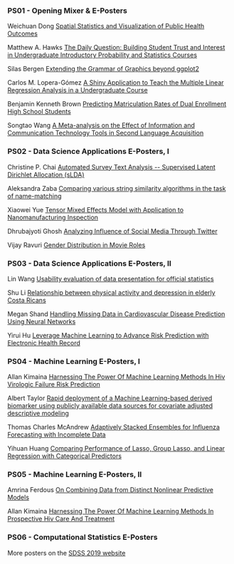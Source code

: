 ### PS01 - Opening Mixer & E-Posters 

Weichuan Dong [Spatial Statistics and Visualization of Public Health Outcomes](https://ww2.amstat.org/meetings/sdss/2019/onlineprogram/ViewPresentation.cfm?file=306379.pptx)

Matthew A. Hawks [The Daily Question: Building Student Trust and Interest in Undergraduate Introductory Probability and Statistics Courses](files/Hawks_PS01.pdf)

Silas Bergen [Extending the Grammar of Graphics beyond ggplot2](https://github.com/WSU-DataScience/SDSS19_data_viz_poster/blob/master/SDSS19_DataViz_Poster.pptx)

Carlos M. Lopera-Gómez [A Shiny Application to Teach the Multiple Linear Regression Analysis in a Undergraduate Course](files/Lopera-Gómez_PS01.pdf)

Benjamin Kenneth Brown [Predicting Matriculation Rates of Dual Enrollment High School Students](files/Brown_PS01.pptx)

Songtao Wang [A Meta-analysis on the Effect of Information and Communication Technology Tools in Second Language Acquisition](files/Wang_PS01.ppt)

### PS02 - Data Science Applications E-Posters, I 

Christine P. Chai [Automated Survey Text Analysis -- Supervised Latent Dirichlet Allocation (sLDA)](https://github.com/star1327p/SDSS2019-ChristineChai-Poster/blob/master/SDSS_2019_E-Poster_0510_2.pdf)

Aleksandra Zaba [Comparing various string similarity algorithms in the task of name-matching](files/Zaba_PS02.pdf)

Xiaowei Yue [Tensor Mixed Effects Model with Application to Nanomanufacturing Inspection](files/Yue_PS02.pdf)

Dhrubajyoti Ghosh [Analyzing Influence of Social Media Through Twitter](files/Ghosh_PS02.pptx)

Vijay Ravuri [Gender Distribution in Movie Roles](files/Ravuri_PS02.pdf)

### PS03 - Data Science Applications E-Posters, II 

Lin Wang [Usability evaluation of data presentation for official statistics](files/Wang_PS03.pdf)

Shu Li [Relationship between physical activity and depression in elderly Costa Ricans](files/Li_PS03.ppt)

Megan Shand [Handling Missing Data in Cardiovascular Disease Prediction Using Neural Networks](files/Shand_PS03.pdf)

Yirui Hu [Leverage Machine Learning to Advance Risk Prediction with Electronic Health Record](files/Hu_PS03.pdf)

### PS04 - Machine Learning E-Posters, I 

Allan Kimaina [Harnessing The Power Of Machine Learning Methods In Hiv Virologic Failure Risk Prediction](files/Kimaina_PS04.pdf)

Albert Taylor [Rapid deployment of a Machine Learning-based derived biomarker using publicly available data sources for covariate adjusted descriptive modeling](Taylor_PS04.pdf) 

Thomas Charles McAndrew [Adaptively Stacked Ensembles for Influenza Forecasting with Incomplete Data](files/McAndrew_PS04.pptx)

Yihuan Huang [Comparing Performance of Lasso, Group Lasso, and Linear Regression with Categorical Predictors](files/Huang_PS04.pdf)

### PS05 - Machine Learning E-Posters, II 

Amrina Ferdous [On Combining Data from Distinct Nonlinear Predictive Models](files/Ferdous_PS05.pdf)

Allan Kimaina [Harnessing The Power Of Machine Learning Methods In Prospective Hiv Care And Treatment](Kimaina_PS05.pdf)

### PS06 - Computational Statistics E-Posters 

More posters on the [SDSS 2019 website](https://ww2.amstat.org/meetings/sdss/2019/onlineprogram/Program.cfm?date=06-01-19)
